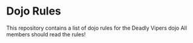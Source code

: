 Dojo Rules
==========

This repository contains a list of dojo rules for the Deadly Vipers dojo
All members should read the rules!
